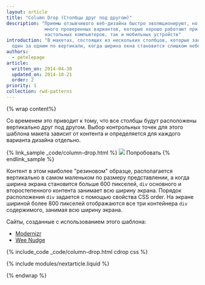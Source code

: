 ```yaml
---
layout: article
title: "Column Drop (Столбцы друг под другом)"
description: "Приемы отзывчивого веб-дизайна быстро эволюционируют, но есть
              много проверенных вариантов, которые хорошо работают при использовании как
              настольных компьютеров, так и мобильных устройств"
introduction: "В макетах, состоящих из нескольких столбцов, которые занимают всю ширину экрана, шаблон Column Drop просто размещает столбцы
  один за одним по вертикали, когда ширина окна становится слишком небольшой для отображения всего контента.  "
authors:
  - petelepage
article:
  written_on: 2014-04-30
  updated_on: 2014-10-21
  order: 2
priority: 1
collection: rwd-patterns
---
```


{% wrap content%}

Со временем
это приводит к тому, что все столбцы будут расположены вертикально друг под другом.  Выбор
контрольных точек для этого шаблона макета зависит от контента и определяется для каждого варианта дизайна
отдельно.

{% link_sample _code/column-drop.html %}
  <img src="imgs/column-drop.svg">
  Попробовать
{% endlink_sample %}


Контент в этом наиболее "резиновом" образце, располагается вертикально в самом
маленьком по размеру представлении, а когда ширина экрана становится больше 600 пикселей, `div` основного и второстепенного контента
 занимает всю ширину экрана.  Порядок расположения `div` задается с помощью свойства 
CSS order.  На экране шириной более 800 пикселей отображаются все три контейнера `div` содержимого, занимая 
всю ширину экрана.

Сайты, созданные с использованием этого шаблона:

 * [Modernizr](http://modernizr.com/)
 * [Wee Nudge](http://weenudge.com/)

{% include_code _code/column-drop.html cdrop css %}

{% include modules/nextarticle.liquid %}

{% endwrap %}
